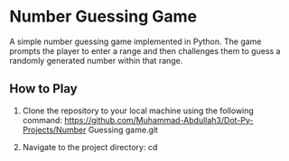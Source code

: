 # Number Guessing Game

A simple number guessing game implemented in Python. The game prompts the player to enter a range and then challenges them to guess a randomly generated number within that range.

## How to Play

1. Clone the repository to your local machine using the following command:
https://github.com/Muhammad-Abdullah3/Dot-Py-Projects/Number Guessing game.git

2. Navigate to the project directory:
cd
